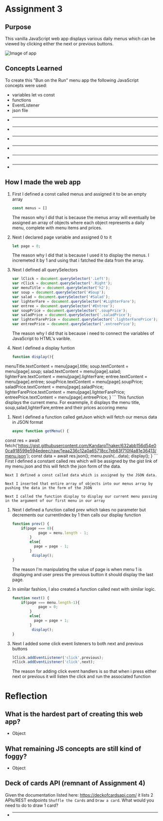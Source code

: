 # Assignment 3

## Purpose

This vanilla JavaScript web app displays various daily menus which can be viewed by clicking either the next or previous buttons.  

![Image of app](app.JPG)

## Concepts Learned

To create this "Bun on the Run" menu app the following JavaScript concepts were used:
- variables let vs const
- functions
- EventListener
- json file
- _______________
- _______________
- _______________
- _______________
- _______________
- _______________

## How I made the web app

1. First I defined a const called menus and assigned it to be an empty array
    ```js
    const menus = []
    ```
    The reason why I did that is because the menus array will eventually be assigned an array of objects where each object represents a daily menu, complete with menu items and prices.

1. Next I declared page variable and assigned 0 to it
    ```js
    let page = 0;
    ```
    The reason why I did that is because I used it to display the menus. I incremeted it by 1 and using that i fatched the data from the array.
    

1. Next I defined all querySelectors
    ```js
    var lClick = document.querySelector('.Left');
    var rClick = document.querySelector('.Right');
    var menuTitle = document.querySelector('h2');
    var soup = document.querySelector('#Soup');
    var salad = document.querySelector('#Salad');
    var lighterFare = document.querySelector('#LighterFare');
    var entree = document.querySelector('#Entree');
    var soupPrice = document.querySelector('.soupPrice');
    var saladPrice = document.querySelector('.saladPrice');
    var lighterFarePrice = document.querySelector('.lighterFarePrice');
    var entreePrice = document.querySelector('.entreePrice');
    ```
    The reason why I did that is because i need to connect the variables of JavaScript to HTML's varible.

1. Next I defined a display funtion
    ```js
    function display(){
  menuTitle.textContent = menu[page].title;
     soup.textContent = menu[page].soup;
     salad.textContent = menu[page].salad;
     lighterFare.textContent = menu[page].lighterFare;
     entree.textContent = menu[page].entree;
     soupPrice.textContent = menu[page].soupPrice;
     saladPrice.textContent = menu[page].saladPrice;
     lighterFarePrice.textContent = menu[page].lighterFarePrice;
     entreePrice.textContent = menu[page].entreePrice;
}
    ```
    This function displays the current menu.  For exammple, it displays the menu title, soup,salad,lighterFare,entree and their prices accoring menu

1. Next I defined a function called getJson which will fetch our menus data in JSON format
    ```js
    async function getMenu() {
  const res = await fetch('https://gist.githubusercontent.com/KandarpThaker/632abb156d54e00ca918599e594edeec/raw/1eaa236c12a0a65718cc7eb83f710f4a81e36413/menu.json');
  const data = await res.json();
  menu.push(...data);
  display();
}
    ```
    First I defined a constant called res which will be assigned by the gist link of my menu.json and this will fetch the json form of the data.
    
    Next I defined a const called data which is assigned by the JSON data.

    Next I inserted that entire array of objects into our menus array by pushing the data in the form of the JSON  

    Next I called the function display to display our current menu passing in the argument of our first menu in our array 

1.  Next I defined a function called prev which takes no parameter but decrements our currentIndex by 1 then calls our display function
    ```js
    function prev() {
        if(page === 0){
                page = menu.length - 1;
            }
            else{
              page = page - 1;
            }
             display();
    }
    ```
    The reason I'm manipulating the value of page is when menu 1 is displaying and user press the previous button it should display the last page.

1.  In similar fashion, I also created a function called next with similar logic.
    ```js
    function next() {
        if(page === menu.length-1){
                page = 0;
            }
            else{
              page = page + 1;
            }
             display();
    }
    ```

1.  Next I added some click event listeners to both next and previous buttons
    ```js
    lClick.addEventListener('click',previous);
    rClick.addEventListener('click',next);
    ```
    The reason for adding click event handlers is so that when i press either next or previous it will listen the click and run the associated function


# Reflection
## What is the hardest part of creating this web app?
- Object

## What remaining JS concepts are still kind of foggy?
- Object

## Deck of cards API (remnant of Assignment 4)
Given the documentation listed here: https://deckofcardsapi.com/ it lists 2 APIs/REST endpoints `Shuffle the Cards` and `Draw a card`.  What would you need to do to draw 1 card?
- ________________________________________

